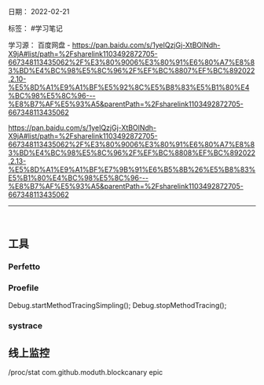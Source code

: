 日期： 2022-02-21

标签： #学习笔记

学习源：
百度网盘 - https://pan.baidu.com/s/1yeIQzjGj-XtBOlNdh-X9jA#list/path=%2Fsharelink1103492872705-667348113435062%2F%E3%80%9006%E3%80%91%E6%80%A7%E8%83%BD%E4%BC%98%E5%8C%96%2F%EF%BC%8807%EF%BC%892022.2.10-%E5%8D%A1%E9%A1%BF%E5%92%8C%E5%B8%83%E5%B1%80%E4%BC%98%E5%8C%96---%E8%B7%AF%E5%93%A5&parentPath=%2Fsharelink1103492872705-667348113435062

https://pan.baidu.com/s/1yeIQzjGj-XtBOlNdh-X9jA#list/path=%2Fsharelink1103492872705-667348113435062%2F%E3%80%9006%E3%80%91%E6%80%A7%E8%83%BD%E4%BC%98%E5%8C%96%2F%EF%BC%8808%EF%BC%892022.2.13-%E5%8D%A1%E9%A1%BF%E7%9B%91%E6%B5%8B%26%E5%B8%83%E5%B1%80%E4%BC%98%E5%8C%96---%E8%B7%AF%E5%93%A5&parentPath=%2Fsharelink1103492872705-667348113435062

---

<br>

## 工具
### Perfetto


### Proefile
Debug.startMethodTracingSimpling();
Debug.stopMethodTracing();

### systrace


## 线上监控
/proc/stat
com.github.moduth.blockcanary
epic
